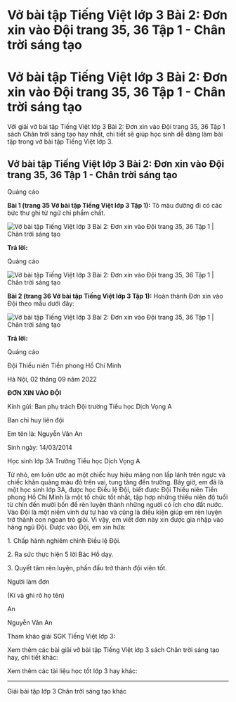 # Vở bài tập Tiếng Việt lớp 3 Bài 2: Đơn xin vào Đội trang 35, 36 Tập 1 - Chân trời sáng tạo

# Vở bài tập Tiếng Việt lớp 3 Bài 2: Đơn xin vào Đội trang 35, 36 Tập 1 - Chân trời sáng tạo

Với giải vở bài tập Tiếng Việt lớp 3 Bài 2: Đơn xin vào Đội trang 35, 36 Tập 1 sách Chân trời sáng tạo hay nhất, chi tiết sẽ giúp học sinh dễ dàng làm bài tập trong vở bài tập Tiếng Việt lớp 3.

## Vở bài tập Tiếng Việt lớp 3 Bài 2: Đơn xin vào Đội trang 35, 36 Tập 1 - Chân trời sáng tạo

Quảng cáo

**Bài 1 (trang 35 Vở bài tập Tiếng Việt lớp 3 Tập 1):** Tô màu đường đi có các bức thư ghi từ ngữ chỉ phẩm chất.

![Vở bài tập Tiếng Việt lớp 3 Bài 2: Đơn xin vào Đội trang 35, 36 Tập 1 | Chân trời sáng tạo](https://vietjack.com/vbt-tieng-viet-3-ct/images/bai-2-don-xin-vao-doi.PNG)

**Trả lời:**

Quảng cáo

![Vở bài tập Tiếng Việt lớp 3 Bài 2: Đơn xin vào Đội trang 35, 36 Tập 1 | Chân trời sáng tạo](https://vietjack.com/vbt-tieng-viet-3-ct/images/bai-2-don-xin-vao-doi-1.PNG)

**Bài 2 (trang 36 Vở bài tập Tiếng Việt lớp 3 Tập 1):** Hoàn thành Đơn xin vào Đội theo mẫu dưới đây:

![Vở bài tập Tiếng Việt lớp 3 Bài 2: Đơn xin vào Đội trang 35, 36 Tập 1 | Chân trời sáng tạo](https://vietjack.com/vbt-tieng-viet-3-ct/images/bai-2-don-xin-vao-doi-2.PNG)

**Trả lời:**

Quảng cáo

Đội Thiếu niên Tiền phong Hồ Chí Minh

Hà Nội, 02 tháng 09 năm 2022

**ĐƠN XIN VÀO ĐỘI**

Kính gửi: Ban phụ trách Đội trường Tiểu học Dịch Vọng A

Ban chỉ huy liên đội

Em tên là: Nguyễn Văn An

Sinh ngày: 14/03/2014

Học sinh lớp 3A Trường Tiểu học Dịch Vọng A

Từ nhỏ, em luôn ước ao một chiếc huy hiệu măng non lấp lánh trên ngực và chiếc khăn quàng màu đỏ trên vai, tung tăng đến trường. Bây giờ, em đã là một học sinh lớp 3A, được học Điều lệ Đội, biết được Đội Thiếu niên Tiền phong Hồ Chí Minh là một tổ chức tốt nhất, tập hợp những thiếu niên độ tuổi từ chín đến mười bốn để rèn luyện thành những người có ích cho đất nước. Vào Đội là một niềm vinh dự tự hào và cũng là điều kiện giúp em rèn luyện trở thành con ngoan trò giỏi. Vì vậy, em viết đơn này xin được gia nhập vào hàng ngũ Đội. Được vào Đội, em xin hứa:

1\. Chấp hành nghiêm chỉnh Điều lệ Đội.

2\. Ra sức thực hiện 5 lời Bác Hồ dạy.

3\. Quyết tâm rèn luyện, phấn đấu trở thành đội viên tốt.

Người làm đơn

(Kí và ghi rõ họ tên)

An

Nguyễn Văn An

Tham khảo giải SGK Tiếng Việt lớp 3:

Xem thêm các bài giải vở bài tập Tiếng Việt lớp 3 sách Chân trời sáng tạo hay, chi tiết khác:

Xem thêm các tài liệu học tốt lớp 3 hay khác:

* * *

Giải bài tập lớp 3 Chân trời sáng tạo khác
